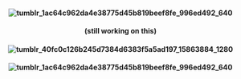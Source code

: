 <h4 align="center">   


![tumblr_1ac64c962da4e38775d45b819beef8fe_996ed492_640](https://github.com/user-attachments/assets/07a6de11-2d10-4137-8c89-40c1342bed2f)

<h4 align="center">   

(still working on this)

<h4 align="center">   


![tumblr_40fc0c126b245d7384d6383f5a5ad197_15863884_1280](https://github.com/user-attachments/assets/674d13a7-6ea4-4c3f-8947-e0057d161c82)




<h4 align="center">   

![tumblr_1ac64c962da4e38775d45b819beef8fe_996ed492_640](https://github.com/user-attachments/assets/41b9d1d4-c150-4105-a244-5e63ba82325f)
